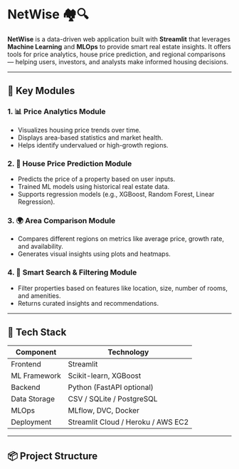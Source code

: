 # NetWise 🏘️🔍

**NetWise** is a data-driven web application built with **Streamlit** that leverages **Machine Learning** and **MLOps** to provide smart real estate insights. It offers tools for price analytics, house price prediction, and regional comparisons — helping users, investors, and analysts make informed housing decisions.

---

## 🔑 Key Modules

### 1. 📊 Price Analytics Module
- Visualizes housing price trends over time.
- Displays area-based statistics and market health.
- Helps identify undervalued or high-growth regions.

### 2. 🧠 House Price Prediction Module
- Predicts the price of a property based on user inputs.
- Trained ML models using historical real estate data.
- Supports regression models (e.g., XGBoost, Random Forest, Linear Regression).

### 3. 🌍 Area Comparison Module
- Compares different regions on metrics like average price, growth rate, and availability.
- Generates visual insights using plots and heatmaps.

### 4. 🔎 Smart Search & Filtering Module
- Filter properties based on features like location, size, number of rooms, and amenities.
- Returns curated insights and recommendations.

---

## 🚀 Tech Stack

| Component       | Technology             |
|----------------|------------------------|
| Frontend       | Streamlit              |
| ML Framework   | Scikit-learn, XGBoost  |
| Backend        | Python (FastAPI optional) |
| Data Storage   | CSV / SQLite / PostgreSQL |
| MLOps          | MLflow, DVC, Docker    |
| Deployment     | Streamlit Cloud / Heroku / AWS EC2 |

---

## 📦 Project Structure
